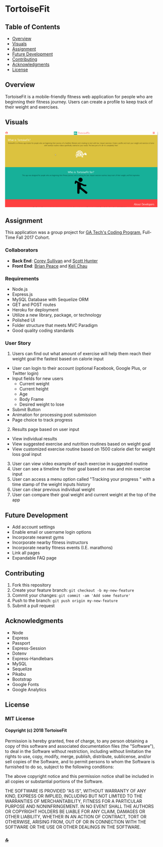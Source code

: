 # TortoiseFit

## Table of Contents
+ [Overview](#overview)  
+ [Visuals](#visuals)
+ [Assignment](#assignment)
+ [Future Development](#future-development)
+ [Contributing](#contributing)
+ [Acknowledgments](#acknowledgments)
+ [License](#license)

## Overview
TortoiseFit is a mobile-friendly fitness web application for people who are beginning their fitness journey. Users can create a profile to keep track of their weight and exercises. 

## Visuals
![Alt Text](assets/visuals/TortoiseFit.gif)

## Assignment
This application was a group project for [GA Tech's Coding Program](https://codingbootcamp.pe.gatech.edu/), Full-Time Fall 2017 Cohort. 

### Collaborators
+ **Back End**: [Corey Sullivan](https://www.github.com/co-su) and [Scott Hunter](https://www.github.com/scotthhunter)
+ **Front End**: [Brian Peace](https://www.github.com/bpeace71) and [Keli Chau](https://www.github.com/kelichau)

### Requirements
+ Node.js
+ Express.js
+ MySQL Database with Sequelize ORM
+ GET and POST routes
+ Heroku for deployment
+ Utilize a new library, package, or technology
+ Polished UI
+ Folder structure that meets MVC Paradigm
+ Good quality coding standards

### User Story
1. Users can find out what amount of exercise will help them reach their weight goal the fastest based on calorie input 
+ User can login to their account (optional Facebook, Google Plus, or Twitter login)
+ Input fields for new users
  + Current weight
  + Current height
  + Age
  + Body Frame
  + Desired weight to lose
+ Submit Button
+ Animation for processing post submission
+ Page choice to track progress

2. Results page based on user input
+ View individual results
+ View suggested exercise and nutrition routines based on weight goal
+ View customized exercise routine based on 1500 calorie diet for weight loss goal input

3. User can view video example of each exercise in suggested routine
4. User can see a timeline for their goal based on max and min exercise input
5. User can access a menu option called "Tracking your progress " with a time stamp of the weight inputs history
6. User can clear previous individual weight 
7. User can compare their goal weight and current weight at the top of the app

## Future Development
+ Add account settings
+ Enable email or username login options
+ Incorporate nearest gyms
+ Incorporate nearby fitness instructors
+ Incorporate nearby fitness events (I.E. marathons)
+ Link all pages
+ Expandable FAQ page 

## Contributing
1. Fork this repository
2. Create your feature branch: `git checkout -b my-new-feature`
3. Commit your changes: `git commit -am 'Add some feature'`
4. Push to the branch: `git push origin my-new-feature`
5. Submit a pull request

## Acknowledgments
+ Node
+ Express
+ Passport
+ Express-Session
+ Dotenv
+ Express-Handlebars
+ MySQL
+ Sequelize
+ Pikabu
+ Bootstrap
+ Google Fonts
+ Google Analytics

## License
### MIT License

#### Copyright (c) 2018 TortoiseFit

Permission is hereby granted, free of charge, to any person obtaining a copy
of this software and associated documentation files (the "Software"), to deal
in the Software without restriction, including without limitation the rights
to use, copy, modify, merge, publish, distribute, sublicense, and/or sell
copies of the Software, and to permit persons to whom the Software is
furnished to do so, subject to the following conditions:

The above copyright notice and this permission notice shall be included in all
copies or substantial portions of the Software.

THE SOFTWARE IS PROVIDED "AS IS", WITHOUT WARRANTY OF ANY KIND, EXPRESS OR
IMPLIED, INCLUDING BUT NOT LIMITED TO THE WARRANTIES OF MERCHANTABILITY,
FITNESS FOR A PARTICULAR PURPOSE AND NONINFRINGEMENT. IN NO EVENT SHALL THE
AUTHORS OR COPYRIGHT HOLDERS BE LIABLE FOR ANY CLAIM, DAMAGES OR OTHER
LIABILITY, WHETHER IN AN ACTION OF CONTRACT, TORT OR OTHERWISE, ARISING FROM,
OUT OF OR IN CONNECTION WITH THE SOFTWARE OR THE USE OR OTHER DEALINGS IN THE
SOFTWARE.

### [:top:](#TortoiseFit)
